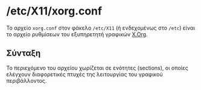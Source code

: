 <!-- -
Title: /etc/X11/xorg.conf
First Published: 2012-04-04
- -->

/etc/X11/xorg.conf
==================

Το αρχείο `xorg.conf` στον φάκελο `/etc/X11` (ή ενδεχομένως στο `/etc`) 
είναι το αρχείο ρυθμίσεων του εξυπηρετητή γραφικών [X.Org](/docs/x.org.el.html).

Σύνταξη
-------

Το περιεχόμενο του αρχείου χωρίζεται σε ενότητες (sections), οι οποίες 
ελέγχουν διαφορετικές πτυχές της λειτουργίας του γραφικού περιβάλλοντος. 
